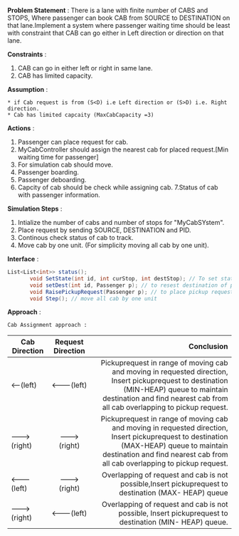**Problem Statement** : There is a lane with finite number of CABS and STOPS, Where passenger can book CAB from SOURCE to DESTINATION on that lane.Implement a system where passenger waiting time should be least with constraint that CAB can go either in Left direction or direction on that lane.

**Constraints** : 

1. CAB can go in either left or right in same lane.
2. CAB has limited capacity.

 **Assumption** : 
 
    * if Cab request is from (S<D) i.e Left direction or (S>D) i.e. Right direction.
    * Cab has limited capcaity (MaxCabCapacity =3)
    
 **Actions** :  
 
 1. Passenger can place request for cab.
 2. MyCabController should assign the nearest cab for placed request.[Min waiting time for passenger]
 3. For simulation cab should move.
 4. Passenger boarding.
 5. Passenger deboarding.
 6. Capcity of cab should be check while assigning cab.
 7.Status of cab with passenger information.
 
 **Simulation Steps** :
 
 1. Intialize the number of cabs and number of stops for "MyCabSYstem".
 2. Place request by sending SOURCE, DESTINATION and PID.
 3. Continous check status of cab to track.
 4. Move cab by one unit. (For simplicity moving all cab by one unit).
 
 **Interface** :
 ```C#
 List<List<int>> status();
        void SetState(int id, int curStop, int destStop); // To set state of cab
        void setDest(int id, Passenger p); // to resest destination of passenger
        void RaisePickupRequest(Passenger p); // to place pickup request
        void Step(); // move all cab by one unit
   ``` 
   **Approach** :
   
    Cab Assignment approach :

   | Cab Direction| Request Direction |  Conclusion                                  |
   | ----------------|:------------------:|--------------------------------------------:|
   | <--(left)       | <---(left)         | Pickuprequest in range of moving cab and moving in requested direction, Insert                                                       pickuprequest to destination (MIN-HEAP) queue to maintain destination and find nearest cab                                                from all cab overlapping to pickup request.
   |  --->(right)    |  --->(right)       | Pickuprequest in range of moving cab and moving in requested direction, Insert                                                       pickuprequest to destination (MAX-HEAP) queue to maintain destination and find nearest cab                                               from all cab overlapping to pickup request.
   |  <---(left)    |  --->(right)        | Overlapping of request and cab is not possible,Insert pickuprequest to destination (MAX-                                                 HEAP) queue
   | --->(right)    |  <---(left)         | Overlapping of request and cab is not possible, Insert pickuprequest to destination (MIN-                                                 HEAP) queue.
    
       
